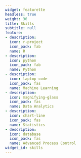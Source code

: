 ```yaml
---
widget: featurette
headless: true
weight: 30
title: Skills
subtitle: null
feature:
- description: 
  icon: r-project
  icon_pack: fab
  name: R
- description: 
  icon: python 
  icon_pack: fab
  name: Python
- description:
  icon: laptop-code
  icon_pack: fas
  name: Machine Learning
- description:
  icon: magnifying-glass
  icon_pack: fas
  name: Data Analytics
- description:
  icon: chart-line
  icon_pack: fas
  name: Statistics
- description:
  icon: database
  icon_pack: fas
  name: Advanced Process Control
widget_id: skills
---
```

